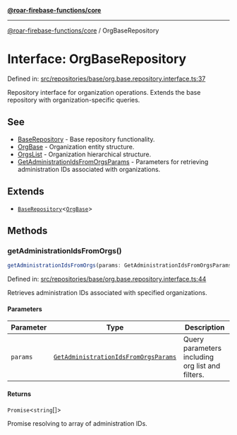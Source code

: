 [**@roar-firebase-functions/core**](../README.md)

---

[@roar-firebase-functions/core](../README.md) / OrgBaseRepository

# Interface: OrgBaseRepository

Defined in: [src/repositories/base/org.base.repository.interface.ts:37](src/src/repositories/base/org.base.repository.interface.ts#37)

Repository interface for organization operations.
Extends the base repository with organization-specific queries.

## See

- [BaseRepository](BaseRepository.md) - Base repository functionality.
- [OrgBase](OrgBase.md) - Organization entity structure.
- [OrgsList](OrgsList.md) - Organization hierarchical structure.
- [GetAdministrationIdsFromOrgsParams](GetAdministrationIdsFromOrgsParams.md) - Parameters for retrieving administration IDs associated with organizations.

## Extends

- [`BaseRepository`](BaseRepository.md)\<[`OrgBase`](OrgBase.md)\>

## Methods

### getAdministrationIdsFromOrgs()

```ts
getAdministrationIdsFromOrgs(params: GetAdministrationIdsFromOrgsParams): Promise<string[]>;
```

Defined in: [src/repositories/base/org.base.repository.interface.ts:44](src/src/repositories/base/org.base.repository.interface.ts#44)

Retrieves administration IDs associated with specified organizations.

#### Parameters

| Parameter | Type                                                                          | Description                                      |
| --------- | ----------------------------------------------------------------------------- | ------------------------------------------------ |
| `params`  | [`GetAdministrationIdsFromOrgsParams`](GetAdministrationIdsFromOrgsParams.md) | Query parameters including org list and filters. |

#### Returns

`Promise`\<`string`[]\>

Promise resolving to array of administration IDs.
